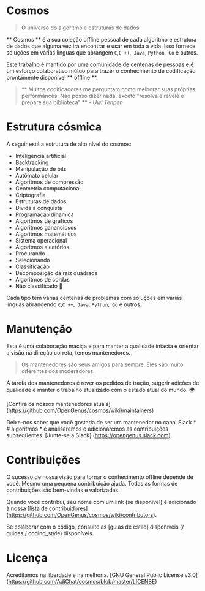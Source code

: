 # Cosmos
> O universo do algoritmo e estruturas de dados

** Cosmos ** é a sua coleção offline pessoal de cada algoritmo e estrutura de dados que alguma vez irá encontrar e usar em toda a vida. Isso fornece soluções em várias línguas que abrangem `C`,` C ++ `,` Java`, `Python`,` Go` e outros.

Este trabalho é mantido por uma comunidade de centenas de pessoas e é um esforço colaborativo mútuo para trazer o conhecimento de codificação prontamente disponível ** offline **.

> ** Muitos codificadores me perguntam como melhorar suas próprias performances. Não posso dizer nada, exceto "resolva e revele e prepare sua biblioteca" ** - _Uwi Tenpen_

# Estrutura cósmica

A seguir está a estrutura de alto nível do cosmos:
* Inteligência artificial
* Backtracking
* Manipulação de bits
* Autômato celular
* Algoritmos de compressão
* Geometria computacional
* Criptografia
* Estruturas de dados
* Divida a conquista
* Programaçao dinamica
* Algoritmos de gráficos
* Algoritmos gananciosos
* Algoritmos matemáticos
* Sistema operacional
* Algoritmos aleatórios
* Procurando
* Selecionando
* Classificação
* Decomposição da raiz quadrada
* Algoritmos de cordas
* Não classificado 👻

Cada tipo tem várias centenas de problemas com soluções em várias línguas abrangendo `C`,` C ++ `,` Java`, `Python`,` Go` e outros.

# Manutenção

Esta é uma colaboração maciça e para manter a qualidade intacta e orientar a visão na direção correta, temos mantenedores.

> Os mantenedores são seus amigos para sempre. Eles são muito diferentes dos moderadores.

A tarefa dos mantenedores é rever os pedidos de tração, sugerir adições de qualidade e manter o trabalho atualizado com o estado atual do mundo. 🌍

[Confira os nossos mantenedores atuais] (https://github.com/OpenGenus/cosmos/wiki/maintainers)

Deixe-nos saber que você gostaria de ser um mantenedor no canal Slack * # algoritmos * e analisaremos e adicionaremos as contribuições subseqüentes. [Junte-se a Slack] (https://opengenus.slack.com).

# Contribuições

O sucesso de nossa visão para tornar o conhecimento offline depende de você. Mesmo uma pequena contribuição ajuda. Todas as formas de contribuições são bem-vindas e valorizadas.

Quando você contribui, seu nome com um link (se disponível) é adicionado à nossa [lista de contribuidores] (https://github.com/OpenGenus/cosmos/wiki/contributors).

Se colaborar com o código, consulte as [guias de estilo] disponíveis (/ guides / coding_style) disponíveis.

# Licença

Acreditamos na liberdade e na melhoria. [GNU General Public License v3.0] (https://github.com/AdiChat/cosmos/blob/master/LICENSE)
